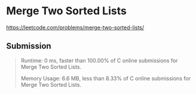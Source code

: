 # Merge Two Sorted Lists

https://leetcode.com/problems/merge-two-sorted-lists/

## Submission

> Runtime: 0 ms, faster than 100.00% of C online submissions for Merge Two Sorted Lists.
>
> Memory Usage: 6.6 MB, less than 8.33% of C online submissions for Merge Two Sorted Lists.


